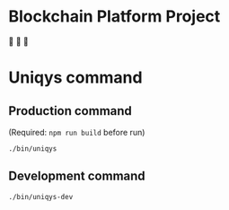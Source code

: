 # Blockchain Platform Project

:link: :link: :link:

# Uniqys command

## Production command

(Required: `npm run build` before run)

```
./bin/uniqys
```

## Development command

```
./bin/uniqys-dev
```
